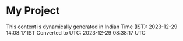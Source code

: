 # My Project

This content is dynamically generated in Indian Time (IST): 2023-12-29 14:08:17 IST
Converted to UTC: 2023-12-29 08:38:17 UTC
